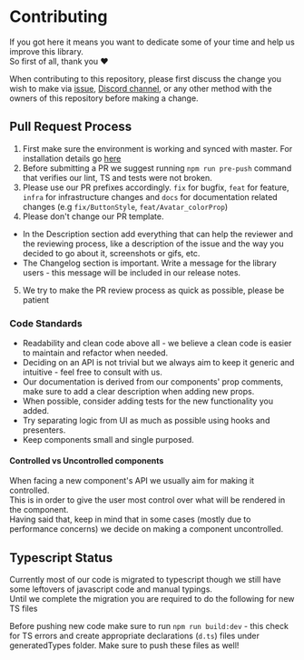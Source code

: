 # Contributing
If you got here it means you want to dedicate some of your time and help us improve this library.  
So first of all, thank you ❤️

When contributing to this repository, please first discuss the change you wish to make via [issue](https://github.com/wix/react-native-ui-lib/issues/new/choose),
[Discord channel](https://discord.gg/2eW4g6Z), or any other method with the owners of this repository before making a change. 

## Pull Request Process

1. First make sure the environment is working and synced with master. For installation details go [here](https://wix.github.io/react-native-ui-lib/docs/getting-started/setup#demo-app)
2. Before submitting a PR we suggest running `npm run pre-push` command that verifies our lint, TS and tests were not broken.
3. Please use our PR prefixes accordingly. `fix` for bugfix, `feat` for feature, `infra` for infrastructure changes and `docs` for documentation related changes (e.g `fix/ButtonStyle`, `feat/Avatar_colorProp`)
4. Please don't change our PR template.
  - In the Description section add everything that can help the reviewer and the reviewing process, like a description of the issue and the way you decided to go about it, screenshots or gifs, etc.
  - The Changelog section is important. Write a message for the library users - this message will be included in our release notes.
5. We try to make the PR review process as quick as possible, please be patient


### Code Standards

- Readability and clean code above all - we believe a clean code is easier to maintain and refactor when needed. 
- Deciding on an API is not trivial but we always aim to keep it generic and intuitive - feel free to consult with us.
- Our documentation is derived from our components' prop comments, make sure to add a clear description when adding new props. 
- When possible, consider adding tests for the new functionality you added.
- Try separating logic from UI as much as possible using hooks and presenters.
- Keep components small and single purposed.

#### Controlled vs Uncontrolled components
When facing a new component's API we usually aim for making it controlled.  
This is in order to give the user most control over what will be rendered in the component.  
Having said that, keep in mind that in some cases (mostly due to performance concerns) we decide on making a component uncontrolled.




## Typescript Status
Currently most of our code is migrated to typescript though we still have some leftovers of javascript code and manual typings.  
Until we complete the migration you are required to do the following for new TS files

Before pushing new code make sure to run `npm run build:dev` - this check for TS errors and create appropriate declarations (`d.ts`) files under generatedTypes folder. Make sure to push these files as well!
